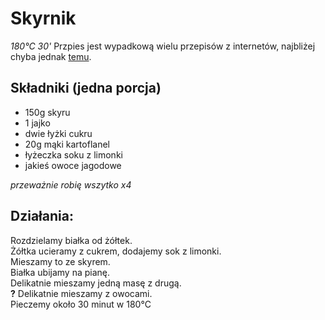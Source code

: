 # Skyrnik
_180°C 30'_
Przpies jest wypadkową wielu przepisów z internetów, najbliżej chyba jednak [temu](https://kuchennewzlotyiupadki.pl/2021/04/skyrnik-z-owocami.html).

## Składniki (jedna porcja)
- 150g skyru 
- 1 jajko
- dwie łyżki cukru
- 20g mąki kartoflanel
- łyżeczka soku z limonki
- jakieś owoce jagodowe

_przeważnie robię wszytko x4_

## Działania:

Rozdzielamy białka od żółtek.  
Żółtka ucieramy z cukrem, dodajemy sok z limonki.  
Mieszamy to ze skyrem.   
Białka ubijamy na pianę.  
Delikatnie mieszamy jedną masę z drugą.  
__?__ Delikatnie mieszamy z owocami.  
Pieczemy około 30 minut w 180°C
